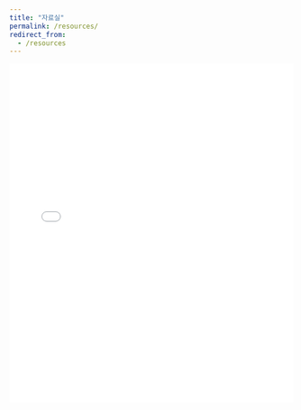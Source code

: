 ```yaml
---
title: "자료실"
permalink: /resources/
redirect_from:
  - /resources
---
```


<!-- <a href="https://drive.google.com/uc?export=download&id=1gzBi1gEQ8X1Wdj-0QXvAkmDHZKn9c4n6" download>20250627 평가 자료</a> -->

<!-- <iframe src="https://drive.google.com/embeddedfolderview?id=1nnIgKeU0CDWAOczkX0OAjyWTwI69BcHk#grid" style="width: 100%; height: 600px; border: 0;"></iframe> -->

<!-- <iframe allow-transparency="false" style="background-color: Snow" src="https://drive.google.com/embeddedfolderview?id=1F1XcSq5rT6OncfndN9WMHMdLuPRc0DHl#list" width="800" height="200" frameborder="0"></iframe> -->

<!-- 
<iframe id="pdfContent" src="https://drive.google.com/file/d/1lf0aja1WMbV2k6kCsjBEsBOtykef4eb6/view?usp=sharing" width:100%; type="application/pdf"></iframe> -->


<iframe src="/files/1차-XRD_기본_이해-김창수.pdf" width="100%" height="600px" style="border: none;"></iframe>
